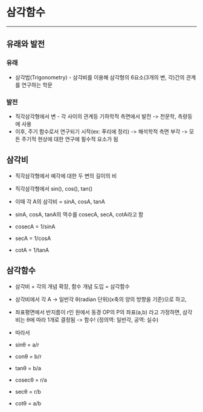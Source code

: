 # 삼각함수
---------------------
## 유래와 발전
### 유래
* 삼각법(Trigonometry) - 삼각비를 이용해 삼각형의 6요소(3개의 변, 각)간의 관계를 연구하는 학문

### 발전
* 직각삼각형에서 변 - 각 사이의 관계등 기하학적 측면에서 발전 -> 천문학, 측량등에 사용
* 이후, 주기 함수로서 연구되기 시작(ex: 푸리에 정리) -> 해석학적 측면 부각 -> 모든 주기적 현상에 대한 연구에 필수적 요소가 됨

## 삼각비
* 직각삼각형에서 예각에 대한 두 변의 길이의 비
* 직각삼각형에서 sin(), cos(), tan()
* 이때 각 A의 삼각비 = sinA, cosA, tanA

* sinA, cosA, tanA의 역수를 cosecA, secA, cotA라고 함
* cosecA = 1/sinA
* secA = 1/cosA
* cotA = 1/tanA

## 삼각함수
* 삼각비 + 각의 개념 확장, 함수 개념 도입 = 삼각함수

* 삼각비에서 각 A -> 일반각 θ(radian 단위)(x축의 양의 방향을 기준)으로 하고, 
* 좌표평면에서 반지름이 r인 원에서 동경 OP의 P의 좌표(a,b) 라고 가정하면, 삼각비는 θ에 따라 1개로 결정됨 -> 함수! (정의역: 일반각, 공역: 실수)

* 따라서
* sinθ = a/r
* conθ = b/r
* tanθ = b/a
* cosecθ = r/a
* secθ = r/b
* cotθ = a/b
